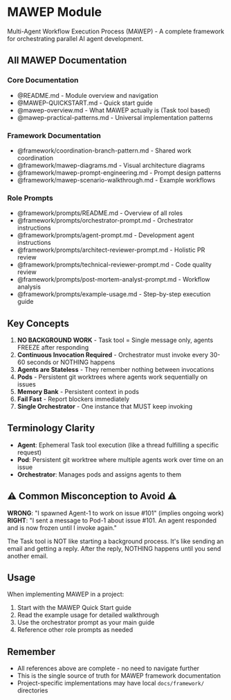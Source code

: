 # MAWEP Module

Multi-Agent Workflow Execution Process (MAWEP) - A complete framework for orchestrating parallel AI agent development.

## All MAWEP Documentation

### Core Documentation
- @README.md - Module overview and navigation
- @MAWEP-QUICKSTART.md - Quick start guide
- @mawep-overview.md - What MAWEP actually is (Task tool based)
- @mawep-practical-patterns.md - Universal implementation patterns

### Framework Documentation
- @framework/coordination-branch-pattern.md - Shared work coordination
- @framework/mawep-diagrams.md - Visual architecture diagrams
- @framework/mawep-prompt-engineering.md - Prompt design patterns
- @framework/mawep-scenario-walkthrough.md - Example workflows

### Role Prompts
- @framework/prompts/README.md - Overview of all roles
- @framework/prompts/orchestrator-prompt.md - Orchestrator instructions
- @framework/prompts/agent-prompt.md - Development agent instructions
- @framework/prompts/architect-reviewer-prompt.md - Holistic PR review
- @framework/prompts/technical-reviewer-prompt.md - Code quality review
- @framework/prompts/post-mortem-analyst-prompt.md - Workflow analysis
- @framework/prompts/example-usage.md - Step-by-step execution guide

## Key Concepts

1. **NO BACKGROUND WORK** - Task tool = Single message only, agents FREEZE after responding
2. **Continuous Invocation Required** - Orchestrator must invoke every 30-60 seconds or NOTHING happens
3. **Agents are Stateless** - They remember nothing between invocations
4. **Pods** - Persistent git worktrees where agents work sequentially on issues
5. **Memory Bank** - Persistent context in pods
6. **Fail Fast** - Report blockers immediately
7. **Single Orchestrator** - One instance that MUST keep invoking

## Terminology Clarity

- **Agent**: Ephemeral Task tool execution (like a thread fulfilling a specific request)
- **Pod**: Persistent git worktree where multiple agents work over time on an issue
- **Orchestrator**: Manages pods and assigns agents to them

## ⚠️ Common Misconception to Avoid ⚠️

**WRONG**: "I spawned Agent-1 to work on issue #101" (implies ongoing work)
**RIGHT**: "I sent a message to Pod-1 about issue #101. An agent responded and is now frozen until I invoke again."

The Task tool is NOT like starting a background process. It's like sending an email and getting a reply. After the reply, NOTHING happens until you send another email.

## Usage

When implementing MAWEP in a project:
1. Start with the MAWEP Quick Start guide
2. Read the example usage for detailed walkthrough
3. Use the orchestrator prompt as your main guide
4. Reference other role prompts as needed

## Remember

- All references above are complete - no need to navigate further
- This is the single source of truth for MAWEP framework documentation
- Project-specific implementations may have local `docs/framework/` directories